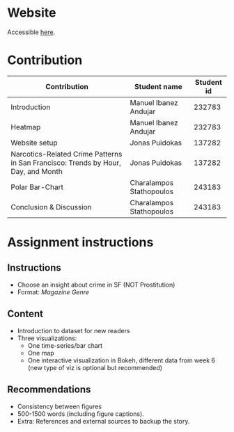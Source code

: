 # Website
Accessible [here](https://puidokas.github.io/socialdata2025-group80/).

# Contribution

| Contribution | Student name | Student id |
| -------- | ------- | ------- |
| Introduction | Manuel Ibanez Andujar | 232783 |
| Heatmap | Manuel Ibanez Andujar | 232783 |
| Website setup | Jonas Puidokas | 137282 |
| Narcotics-Related Crime Patterns in San Francisco: Trends by Hour, Day, and Month | Jonas Puidokas | 137282 |
| Polar Bar-Chart | Charalampos Stathopoulos | 243183 |
| Conclusion & Discussion | Charalampos Stathopoulos | 243183 |

# Assignment instructions

## Instructions

* Choose an insight about crime in SF (NOT Prostitution)
* Format: *Magazine Genre*

## Content

* Introduction to dataset for new readers
* Three visualizations:
    - One time-series/bar chart
    - One map
    - One interactive visualization in Bokeh, different data from week 6 (new type of viz is optional but recommended)

## Recommendations

* Consistency between figures
* 500-1500 words (including figure captions). 
* Extra: References and external sources to backup the story.

